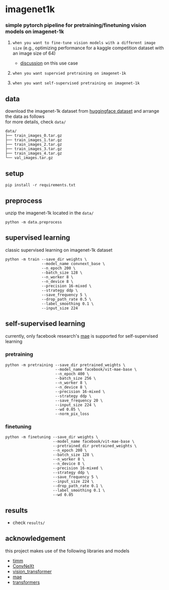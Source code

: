 # imagenet1k
### simple pytorch pipeline for pretraining/finetuning vision models on imagenet-1k

1. `when you want to fine-tune vision models with a different image size` (e.g., optimizing performance for a kaggle competition dataset with an image size of 64)
    - [discussion](https://www.kaggle.com/discussions/general/543196) on this use case

2. `when you want supervied pretraining on imagenet-1k`

3. `when you want self-supervised pretraining on imagenet-1k`

## data
download the imagenet-1k dataset from [huggingface dataset](https://huggingface.co/datasets/ILSVRC/imagenet-1k) and arrange the data as follows \
for more details, check `data/`

```
data/
├── train_images_0.tar.gz
├── train_images_1.tar.gz
├── train_images_2.tar.gz
├── train_images_3.tar.gz
├── train_images_4.tar.gz
└── val_images.tar.gz
```

## setup
`
pip install -r requirements.txt
`

## preprocess
unzip the imagenet-1k located in the `data/`
```
python -m data.preprocess
```

## supervised learning
classic supervised learning on imagenet-1k dataset
```
python -m train --save_dir weights \
                --model_name convnext_base \
                --n_epoch 200 \
                --batch_size 128 \
                --n_worker 8 \
                --n_device 8 \
                --precision 16-mixed \
                --strategy ddp \
                --save_frequency 5 \
                --drop_path_rate 0.5 \
                --label_smoothing 0.1 \
                --input_size 224 
```

## self-supervised learning
currently, only facebook research's [mae](https://arxiv.org/abs/2111.06377) is supported for self-supervised learning

### pretraining
```
python -m pretraining --save_dir pretrained_weights \
                      --model_name facebook/vit-mae-base \
                      --n_epoch 400 \
                      --batch_size 256 \
                      --n_worker 8 \
                      --n_device 8 \
                      --precision 16-mixed \
                      --strategy ddp \
                      --save_frequency 20 \
                      --input_size 224 \
                      --wd 0.05 \
                      --norm_pix_loss
```

### finetuning
```
python -m finetuning --save_dir weights \
                     --model_name facebook/vit-mae-base \
                     --pretrained_dir pretrained_weights \
                     --n_epoch 200 \
                     --batch_size 128 \
                     --n_worker 8 \
                     --n_device 8 \
                     --precision 16-mixed \
                     --strategy ddp \
                     --save_frequency 5 \
                     --input_size 224 \
                     --drop_path_rate 0.1 \
                     --label_smoothing 0.1 \
                     --wd 0.05 
```

## results
- check `results/` 

## acknowledgement
this project makes use of the following libraries and models
- [timm](https://github.com/huggingface/pytorch-image-models)
- [ConvNeXt](https://github.com/facebookresearch/ConvNeXt)
- [vision_transformer](https://github.com/google-research/vision_transformer)
- [mae](https://github.com/facebookresearch/mae)
- [transformers](https://github.com/huggingface/transformers)